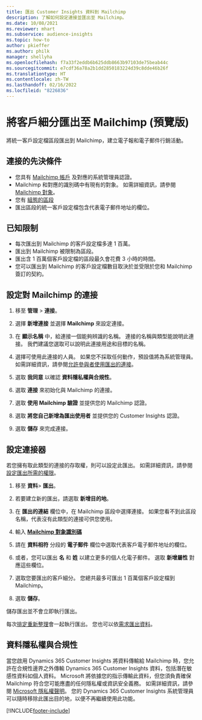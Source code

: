 ```yaml
---
title: 匯出 Customer Insights 資料到 Mailchimp
description: 了解如何設定連接並匯出至 Mailchimp。
ms.date: 10/08/2021
ms.reviewer: mhart
ms.subservice: audience-insights
ms.topic: how-to
author: pkieffer
ms.author: philk
manager: shellyha
ms.openlocfilehash: f7a33f2eddb6b625ddb8663b97103de75beab44c
ms.sourcegitcommit: e7cdf36a78a2b1dd2850183224d39c8dde46b26f
ms.translationtype: HT
ms.contentlocale: zh-TW
ms.lasthandoff: 02/16/2022
ms.locfileid: "8226836"
---
```

# <a name="export-segments-to-mailchimp-preview"></a>將客戶細分匯出至 Mailchimp (預覽版)

將統一客戶設定檔區段匯出到 Mailchimp，建立電子報和電子郵件行銷活動。

## <a name="prerequisites-for-connection"></a>連接的先決條件

-   您具有 [Mailchimp 帳戶](https://mailchimp.com/) 及對應的系統管理員認證。
-   Mailchimp 和對應的識別碼中有現有的對象。 如需詳細資訊，請參閱 [Mailchimp 對象](https://mailchimp.com/help/create-audience/)。
-   您有 [組態的區段](segments.md)
-   匯出區段的統一客戶設定檔包含代表電子郵件地址的欄位。

## <a name="known-limitations"></a>已知限制

- 每次匯出到 Mailchimp 的客戶設定檔多達 1 百萬。
- 匯出到 Mailchimp 被限制為區段。
- 匯出含 1 百萬個客戶設定檔的區段最久會花費 3 小時的時間。 
- 您可以匯出到 Mailchimp 的客戶設定檔數目取決於並受限於您和 Mailchimp 簽訂的契約。

## <a name="set-up-connection-to-mailchimp"></a>設定對 Mailchimp 的連接

1. 移至 **管理** > **連接**。

1. 選擇 **新增連接** 並選擇 **Mailchimp** 來設定連接。

1. 在 **顯示名稱** 中，給連接一個能夠辨識的名稱。 連接的名稱與類型能說明此連接。 我們建議您選取可以說明此連接用途和目標的名稱。

1. 選擇可使用此連接的人員。 如果您不採取任何動作，預設值將為系統管理員。 如需詳細資訊，請參閱[允許參與者使用匯出的連接](connections.md#allow-contributors-to-use-a-connection-for-exports)。

1. 選取 **我同意** 以確認 **資料隱私權與合規性**。

1. 選取 **連接** 來初始化與 Mailchimp 的連接。

1. 選取 **使用 Mailchimp 驗證** 並提供您的 Mailchimp 認證。

1. 選取 **將您自己新增為匯出使用者** 並提供您的 Customer Insights 認證。

1. 選取 **儲存** 來完成連接。 

## <a name="configure-the-connector"></a>設定連接器

若您擁有取此類型的連接的存取權，則可以設定此匯出。 如需詳細資訊，請參閱[設定匯出所需的權限](export-destinations.md#set-up-a-new-export)。

1. 移至 **資料**> **匯出**。

1. 若要建立新的匯出，請選取 **新增目的地**。

1. 在 **匯出的連結** 欄位中，在 Mailchimp 區段中選擇連接。 如果您看不到此區段名稱，代表沒有此類型的連接可供您使用。

1. 輸入 **[Mailchimp 對象識別碼](https://mailchimp.com/help/find-audience-id/)**

1. 請在 **資料相符** 分段的 **電子郵件** 欄位中選取代表客戶電子郵件地址的欄位。 

1. 或者，您可以匯出 **名** 和 **姓** 以建立更多的個人化電子郵件。 選取 **新增屬性** 對應這些欄位。

1. 選取您要匯出的客戶細分。 您總共最多可匯出 1 百萬個客戶設定檔到 Mailchimp。

1. 選取 **儲存**。

儲存匯出並不會立即執行匯出。

每次[排定重新整理](system.md#schedule-tab)會一起執行匯出。 您也可以依[需求匯出資料](export-destinations.md#run-exports-on-demand)。 

## <a name="data-privacy-and-compliance"></a>資料隱私權與合規性

當您啟用 Dynamics 365 Customer Insights 將資料傳輸給 Mailchimp 時，您允許在合規性邊界之外傳輸 Dynamics 365 Customer Insights 資料，包括潛在敏感性資料如個人資料。 Microsoft 將依據您的指示傳輸此資料，但您須負責確保 Mailchimp 符合您可能應盡的任何隱私權或資訊安全義務。 如需詳細資訊，請參閱 [Microsoft 隱私權聲明](https://go.microsoft.com/fwlink/?linkid=396732)。
您的 Dynamics 365 Customer Insights 系統管理員可以隨時移除此匯出目的地，以便不再繼續使用此功能。

[!INCLUDE[footer-include](../includes/footer-banner.md)]
